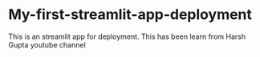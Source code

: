 # My-first-streamlit-app-deployment
This is an streamlit app for deployment. This has been learn from Harsh Gupta youtube channel
